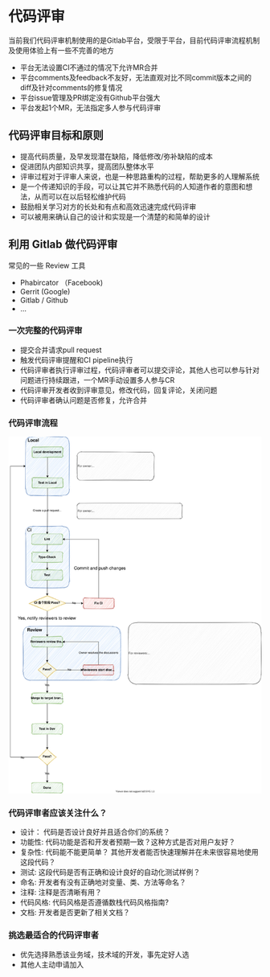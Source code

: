 
# 代码评审

当前我们代码评审机制使用的是Gitlab平台，受限于平台，目前代码评审流程机制及使用体验上有一些不完善的地方

- 平台无法设置CI不通过的情况下允许MR合并
- 平台comments及feedback不友好，无法直观对比不同commit版本之间的diff及针对comments的修复情况
- 平台issue管理及PR绑定没有Github平台强大
- 平台发起1个MR，无法指定多人参与代码评审

## 代码评审目标和原则

- 提高代码质量，及早发现潜在缺陷，降低修改/弥补缺陷的成本
- 促进团队内部知识共享，提高团队整体水平
- 评审过程对于评审人来说，也是一种思路重构的过程，帮助更多的人理解系统
- 是一个传递知识的手段，可以让其它并不熟悉代码的人知道作者的意图和想法，从而可以在以后轻松维护代码
- 鼓励相关学习对方的长处和有点和高效迅速完成代码评审
- 可以被用来确认自己的设计和实现是一个清楚的和简单的设计

## 利用 Gitlab 做代码评审

常见的一些 Review 工具

- Phabircator （Facebook)
- Gerrit (Google)
- Gitlab / Github
- ...

### 一次完整的代码评审

- 提交合并请求pull request
- 触发代码评审提醒和CI pipeline执行
- 代码评审者执行评审过程，代码评审者可以提交评论，其他人也可以参与针对问题进行持续跟进，一个MR手动设置多人参与CR
- 代码评审开发者收到评审意见，修改代码，回复评论，关闭问题
- 代码评审者确认问题是否修复，允许合并

### 代码评审流程

![code review workflow](../graph/code-review.svg)

### 代码评审者应该关注什么？

- 设计： 代码是否设计良好并且适合你们的系统？
- 功能性: 代码功能是否和开发者预期一致？这种方式是否对用户友好？
- 复杂性: 代码能不能更简单？ 其他开发者能否快速理解并在未来很容易地使用这段代码？
- 测试: 这段代码是否有正确和设计良好的自动化测试样例？
- 命名: 开发者有没有正确地对变量、类、方法等命名？
- 注释: 注释是否清晰有用？
- 代码风格: 代码风格是否遵循数栈代码风格指南?
- 文档: 开发者是否更新了相关文档？

### 挑选最适合的代码评审者

- 优先选择熟悉该业务域，技术域的开发，事先定好人选
- 其他人主动申请加入
